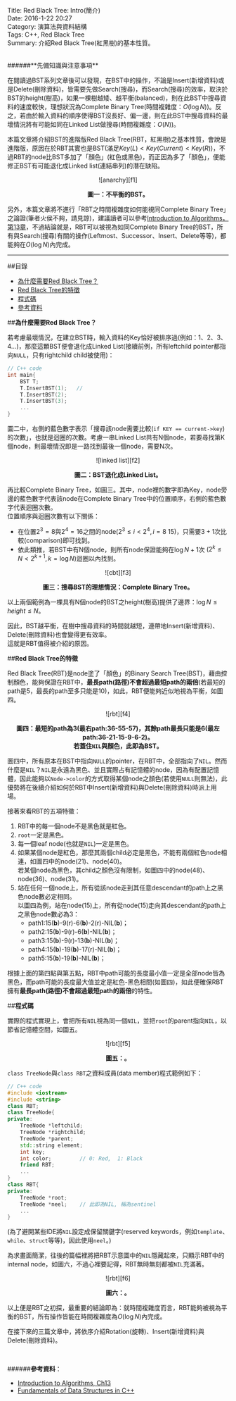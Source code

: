 Title: Red Black Tree: Intro(簡介)    
Date: 2016-1-22 20:27  
Category: 演算法與資料結構  
Tags: C++, Red Black Tree  
Summary: 介紹Red Black Tree(紅黑樹)的基本性質。
 


</br>
######**先備知識與注意事項**
 
在閱讀過BST系列文章後可以發現，在BST中的操作，不論是Insert(新增資料)或是Delete(刪除資料)，皆需要先做Search(搜尋)，而Search(搜尋)的效率，取決於BST的height(樹高)，如果一棵樹越矮、越平衡(balanced)，則在此BST中搜尋資料的速度較快，理想狀況為Complete Binary Tree(時間複雜度：$O(\log N)$)。反之，若由於輸入資料的順序使得BST沒長好、偏一邊，則在此BST中搜尋資料的最壞情況將有可能如同在Linked List做搜尋(時間複雜度：$O(N)$)。  

本篇文章將介紹BST的進階版Red Black Tree(RBT，紅黑樹)之基本性質，會說是進階版，原因在於RBT其實也是BST(滿足$Key(L)<Key(Current)<Key(R)$)，不過RBT的node比BST多加了「顏色」(紅色或黑色)，而正因為多了「顏色」，便能修正BST有可能退化成Linked list(連結串列)的潛在缺陷。 

<center>
![anarchy][f1]

**圖一：不平衡的BST。**  
</center>

另外，本篇文章將不進行「RBT之時間複雜度如何能視同Complete Binary Tree」之論證(筆者火侯不夠，請見諒)，建議讀者可以參考[Introduction to Algorithms，第13章](http://www.amazon.com/Introduction-Algorithms-Edition-Thomas-Cormen/dp/0262033844)，不過結論就是，RBT可以被視為如同Complete Binary Tree的BST，所有與Search(搜尋)有關的操作(Leftmost、Successor、Insert、Delete等等)，都能夠在$O(\log N)$內完成。


***



##目錄
* [為什麼需要Red Black Tree？](#why)
* [Red Black Tree的特徵](#rbt)
* [程式碼](#code)
* [參考資料](#ref)



<a name="why"></a>

##**為什麼需要Red Black Tree？**

若考慮最壞情況，在建立BST時，輸入資料的Key恰好被排序過(例如：1、2、3、4...)，那麼這顆BST便會退化成Linked List(接續前例，所有leftchild pointer都指向`NULL`，只有rightchild child被使用)：

```cpp
// C++ code
int main{
    BST T;
    T.InsertBST(1);   // 
    T.InsertBST(2);
    T.InsertBST(3);
    ...
}
```
圖二中，右側的藍色數字表示「搜尋該node需要比較(`if KEY == current->key`)的次數」，也就是迴圈的次數。考慮一串Linked List共有N個node，若要尋找第K個node，則最壞情況即是一路找到最後一個node，需要N次。

<center>
![linked list][f2]

**圖二：BST退化成Linked List。**  
</center>

再比較Complete Binary Tree，如圖三。其中，node裡的數字即為Key，node旁邊的藍色數字代表該node在Complete Binary Tree中的位置順序，右側的藍色數字代表迴圈次數。  
位置順序與迴圈次數有以下關係：

* 在位置$2^3=8$與$2^4=16$之間的node($2^3\leq i<2^4, i=8~15$)，只需要$3+1$次比較(comparison)即可找到。
* 依此類推，若BST中有N個node，則所有node保證能夠在$\log N +1$次 ($2^k\leq N<2^{k+1}, k=\log N$)迴圈以內找到。


<center>
![cbt][f3]

**圖三：搜尋BST的理想情況：Complete Binary Tree。**  
</center>

以上兩個範例為一棵具有N個node的BST之height(樹高)提供了邊界：$\log N\leq height\leq N$。

因此，BST越平衡，在樹中搜尋資料的時間就越短，連帶地Insert(新增資料)、Delete(刪除資料)也會變得更有效率。  
這就是RBT值得被介紹的原因。


<a name="rbt"></a>

##**Red Black Tree的特徵**

Red Black Tree(RBT)是node塗了「顏色」的Binary Search Tree(BST)，藉由控制顏色，能夠保證在RBT中，**最長path(路徑)不會超過最短path的兩倍**(若最短的path是5，最長的path至多只能是10)，如此，RBT便能夠近似地視為平衡，如圖四。

<center>
![rbt][f4]

**圖四：最短的path為3(最右path:36-55-57)，其餘path最長只能是6(最左path:36-21-15-9-6-2)。  
若蓋住`NIL`與顏色，此即為BST。**  
</center>

圖四中，所有原本在BST中指向`NULL`的pointer，在RBT中，全部指向了`NIL`。然而什麼是`NIL`？`NIL`是永遠為黑色、並且實際占有記憶體的node，因為有配置記憶體，因此能夠以`Node->color`的方式取得某個node之顏色(若使用`NULL`則無法)，此優勢將在後續介紹如何於RBT中Insert(新增資料)與Delete(刪除資料)時派上用場。

接著來看RBT的五項特徵：

1. RBT中的每一個node不是黑色就是紅色。
2. `root`一定是黑色。
3. 每一個leaf node(也就是`NIL`)一定是黑色。
4. 如果某個node是紅色，那麼其兩個child必定是黑色，不能有兩個紅色node相連，如圖四中的node(21)、node(40)。  
若某個node為黑色，其child之顏色沒有限制，如圖四中的node(48)、node(36)、node(31)。
5. 站在任何一個node上，所有從該node走到其任意descendant的path上之黑色node數必定相同。  
以圖四為例，站在node(15)上，所有從node(15)走向其descendant的path上之黑色node數必為3： 
    * path1:15(**b**)-9(r)-6(**b**)-2(r)-NIL(**b**)；
    * path2:15(**b**)-9(r)-6(**b**)-NIL(**b**)；
    * path3:15(**b**)-9(r)-13(**b**)-NIL(**b**)；
    * path4:15(**b**)-19(**b**)-17(r)-NIL(**b**)；
    * path5:15(**b**)-19(**b**)-NIL(**b**)；   

根據上面的第四點與第五點，RBT中path可能的長度最小值一定是全部node皆為黑色，而path可能的長度最大值並定是紅色-黑色相間(如圖四)，如此便確保RBT擁有**最長path(路徑)不會超過最短path的兩倍**的特性。


<a name="code"></a>

##**程式碼**

實際的程式實現上，會把所有`NIL`視為同一個`NIL`，並把`root`的parent指向`NIL`，以節省記憶體空間，如圖五。

<center>
![rbt][f5]

**圖五：。**  
</center>

`class TreeNode`與`class RBT`之資料成員(data member)程式範例如下：

```cpp
// C++ code
#include <iostream>
#include <string>
class RBT;
class TreeNode{
private:
    TreeNode *leftchild;
    TreeNode *rightchild;
    TreeNode *parent;
    std::string element;
    int key;
    int color;         // 0: Red,  1: Black
    friend RBT;
    ...
}
class RBT{
private:
    TreeNode *root;
    TreeNode *neel;    // 此即為NIL, 稱為sentinel
    ...
}
```
(為了避開某些IDE將`NIL`設定成保留關鍵字(reserved keywords，例如`template`、`while`、`struct`等等)，因此使用`neel`。)

為求畫面簡潔，往後的篇幅裡將把RBT示意圖中的`NIL`隱藏起來，只顯示RBT中的internal node，如圖六，不過心裡要記得，RBT無時無刻都被`NIL`充滿著。

<center>
![rbt][f6]

**圖六：。**  
</center>


[f1]: https://github.com/alrightchiu/SecondRound/blob/master/content/Algorithms%20and%20Data%20Structures/Tree%20series/RBT_fig/Intro/biasedtree.png?raw=true
[f2]: https://github.com/alrightchiu/SecondRound/blob/master/content/Algorithms%20and%20Data%20Structures/Tree%20series/RBT_fig/Intro/rbt1.png?raw=true
[f3]: https://github.com/alrightchiu/SecondRound/blob/master/content/Algorithms%20and%20Data%20Structures/Tree%20series/RBT_fig/Intro/rbt2.png?raw=true
[f4]: https://github.com/alrightchiu/SecondRound/blob/master/content/Algorithms%20and%20Data%20Structures/Tree%20series/RBT_fig/Intro/rbt3.png?raw=true
[f5]: https://github.com/alrightchiu/SecondRound/blob/master/content/Algorithms%20and%20Data%20Structures/Tree%20series/RBT_fig/Intro/rbt4.png?raw=true
[f6]: https://github.com/alrightchiu/SecondRound/blob/master/content/Algorithms%20and%20Data%20Structures/Tree%20series/RBT_fig/Intro/rbt5.png?raw=true
  
  
以上便是RBT之初探，最重要的結論即為：就時間複雜度而言，RBT能夠被視為平衡的BST，所有操作皆能在時間複雜度為$O(\log N)$內完成。

在接下來的三篇文章中，將依序介紹Rotation(旋轉)、Insert(新增資料)與Delete(刪除資料)。
  

</br>

<a name="ref"></a>

######**參考資料**：

* [Introduction to Algorithms, Ch13](http://www.amazon.com/Introduction-Algorithms-Edition-Thomas-Cormen/dp/0262033844) 
* [Fundamentals of Data Structures in C++](http://www.amazon.com/Fundamentals-Data-Structures-Ellis-Horowitz/dp/0929306376)
 
 


</br>






